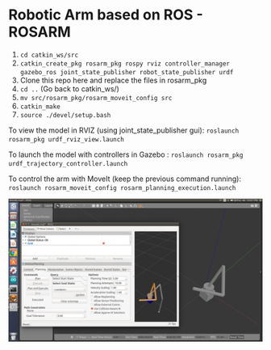 # Robotic Arm based on ROS - ROSARM

1. `cd catkin_ws/src`
2. `catkin_create_pkg rosarm_pkg rospy rviz controller_manager gazebo_ros joint_state_publisher robot_state_publisher urdf`
3. Clone this repo here and replace the files in rosarm_pkg
4. `cd ..` (Go back to catkin_ws/)
5. `mv src/rosarm_pkg/rosarm_moveit_config src`
6. `catkin_make`
7. `source ./devel/setup.bash`


To view the model in RVIZ (using joint_state_publisher gui): `roslaunch rosarm_pkg urdf_rviz_view.launch`

To launch the model with controllers in Gazebo : `roslaunch rosarm_pkg urdf_trajectory_controller.launch `

To control the arm with MoveIt (keep the previous command running): `roslaunch rosarm_moveit_config rosarm_planning_execution.launch` 

![](Screenshot%20from%202019-02-02%2022-07-05.png)
